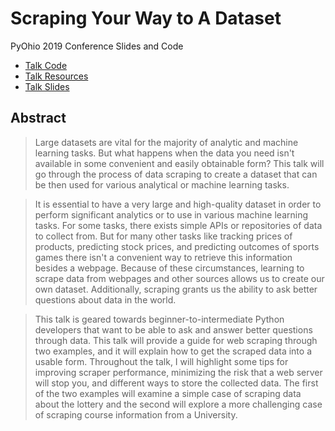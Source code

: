 # Scraping Your Way to A Dataset
PyOhio 2019 Conference Slides and Code

- [Talk Code](code/)
- [Talk Resources](docs/RESOURCES.md)
- [Talk Slides](https://docs.google.com/presentation/d/1-_pzyom0U5yYLwI3fUd5zwJvaDAkGP2gyZg27W_MNGI/edit?usp=sharing)




## Abstract

> Large datasets are vital for the majority of analytic and machine learning tasks. But what happens when the data you need isn't available in some convenient and easily obtainable form? This talk will go through the process of data scraping to create a dataset that can be then used for various analytical or machine learning tasks.

> It is essential to have a very large and high-quality dataset in order to perform significant analytics or to use in various machine learning tasks. For some tasks, there exists simple APIs or repositories of data to collect from. But for many other tasks like tracking prices of products, predicting stock prices, and predicting outcomes of sports games there isn't a convenient way to retrieve this information besides a webpage. Because of these circumstances, learning to scrape data from webpages and other sources allows us to create our own dataset. Additionally, scraping grants us the ability to ask better questions about data in the world.

> This talk is geared towards beginner-to-intermediate Python developers that want to be able to ask and answer better questions through data. This talk will provide a guide for web scraping through two examples, and it will explain how to get the scraped data into a usable form. Throughout the talk, I will highlight some tips for improving scraper performance, minimizing the risk that a web server will stop you, and different ways to store the collected data. The first of the two examples will examine a simple case of scraping data about the lottery and the second will explore a more challenging case of scraping course information from a University.



